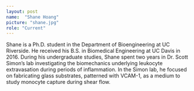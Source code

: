 ```yaml
---
layout: post
name:  "Shane Hoang"
picture: "shane.jpg"
role: "Current"
---
```

Shane is a Ph.D. student in the Department of Bioengineering at UC Riverside. He received his B.S. in Biomedical Engineering at UC Davis in 2016. During his undergraduate studies, Shane spent two years in Dr. Scott Simon’s lab investigating the biomechanics underlying leukocyte extravasation during periods of inflammation. In the Simon lab, he focused on fabricating glass substrates, patterned with VCAM-1, as a medium to study monocyte capture during shear flow.